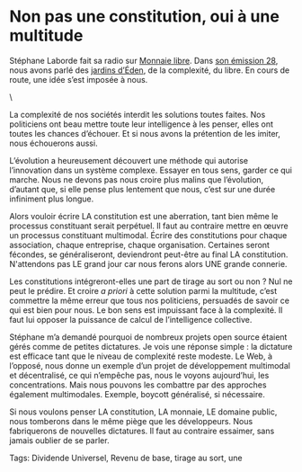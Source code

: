 # Non pas une constitution, oui à une multitude

Stéphane Laborde fait sa radio sur [Monnaie libre](http://monnaielibre.creationmonetaire.info/). Dans [son émission 28](http://monnaielibre.creationmonetaire.info/monnaie-libre-n28-comme-un-jardin-deden/), nous avons parlé des [jardins d’Éden](http://blog.tcrouzet.com/2013/02/18/le-revenu-de-base-comme-jardin-deden/), de la complexité, du libre. En cours de route, une idée s’est imposée à nous.

\

La complexité de nos sociétés interdit les solutions toutes faites. Nos politiciens ont beau mettre toute leur intelligence à les penser, elles ont toutes les chances d’échouer. Et si nous avons la prétention de les imiter, nous échouerons aussi.

L’évolution a heureusement découvert une méthode qui autorise l’innovation dans un système complexe. Essayer en tous sens, garder ce qui marche. Nous ne devons pas nous croire plus malins que l’évolution, d’autant que, si elle pense plus lentement que nous, c’est sur une durée infiniment plus longue.

Alors vouloir écrire LA constitution est une aberration, tant bien même le processus constituant serait perpétuel. Il faut au contraire mettre en œuvre un processus constituant multimodal. Écrire des constitutions pour chaque association, chaque entreprise, chaque organisation. Certaines seront fécondes, se généraliseront, deviendront peut-être au final LA constitution. N'attendons pas LE grand jour car nous ferons alors UNE grande connerie.

Les constitutions intégreront-elles une part de tirage au sort ou non ? Nul ne peut le prédire. Et croire *a priori* à cette solution parmi la multitude, c’est commettre la même erreur que tous nos politiciens, persuadés de savoir ce qui est bien pour nous. Le bon sens est impuissant face à la complexité. Il faut lui opposer la puissance de calcul de l’intelligence collective.

Stéphane m’a demandé pourquoi de nombreux projets open source étaient gérés comme de petites dictatures. Je vois une réponse simple : la dictature est efficace tant que le niveau de complexité reste modeste. Le Web, à l’opposé, nous donne un exemple d’un projet de développement multimodal et décentralisé, ce qui n’empêche pas, nous le voyons aujourd’hui, les concentrations. Mais nous pouvons les combattre par des approches également multimodales. Exemple, boycott généralisé, si nécessaire.

Si nous voulons penser LA constitution, LA monnaie, LE domaine public, nous tomberons dans le même piège que les développeurs. Nous fabriquerons de nouvelles dictatures. Il faut au contraire essaimer, sans jamais oublier de se parler.

Tags: Dividende Universel, Revenu de base, tirage au sort, une